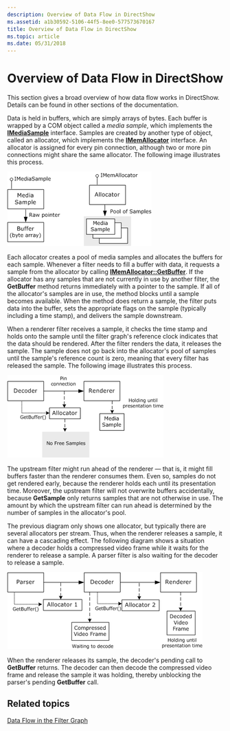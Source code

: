```yaml
---
description: Overview of Data Flow in DirectShow
ms.assetid: a1b30592-5106-44f5-8ee0-577573670167
title: Overview of Data Flow in DirectShow
ms.topic: article
ms.date: 05/31/2018
---
```


# Overview of Data Flow in DirectShow

This section gives a broad overview of how data flow works in DirectShow. Details can be found in other sections of the documentation.

Data is held in buffers, which are simply arrays of bytes. Each buffer is wrapped by a COM object called a *media sample*, which implements the [**IMediaSample**](/windows/desktop/api/Strmif/nn-strmif-imediasample) interface. Samples are created by another type of object, called an allocator, which implements the [**IMemAllocator**](/windows/desktop/api/Strmif/nn-strmif-imemallocator) interface. An allocator is assigned for every pin connection, although two or more pin connections might share the same allocator. The following image illustrates this process.

![buffers, samples, and allocators](images/dataflow.png)

Each allocator creates a pool of media samples and allocates the buffers for each sample. Whenever a filter needs to fill a buffer with data, it requests a sample from the allocator by calling [**IMemAllocator::GetBuffer**](/windows/desktop/api/Strmif/nf-strmif-imemallocator-getbuffer). If the allocator has any samples that are not currently in use by another filter, the **GetBuffer** method returns immediately with a pointer to the sample. If all of the allocator's samples are in use, the method blocks until a sample becomes available. When the method does return a sample, the filter puts data into the buffer, sets the appropriate flags on the sample (typically including a time stamp), and delivers the sample downstream.

When a renderer filter receives a sample, it checks the time stamp and holds onto the sample until the filter graph's reference clock indicates that the data should be rendered. After the filter renders the data, it releases the sample. The sample does not go back into the allocator's pool of samples until the sample's reference count is zero, meaning that every filter has released the sample. The following image illustrates this process.

![decoder waiting for a free media sample](images/dataflow2.png)

The upstream filter might run ahead of the renderer — that is, it might fill buffers faster than the renderer consumes them. Even so, samples do not get rendered early, because the renderer holds each until its presentation time. Moreover, the upstream filter will not overwrite buffers accidentally, because **GetSample** only returns samples that are not otherwise in use. The amount by which the upstream filter can run ahead is determined by the number of samples in the allocator's pool.

The previous diagram only shows one allocator, but typically there are several allocators per stream. Thus, when the renderer releases a sample, it can have a cascading effect. The following diagram shows a situation where a decoder holds a compressed video frame while it waits for the renderer to release a sample. A parser filter is also waiting for the decoder to release a sample.

![two filters waiting for samples](images/dataflow3.png)

When the renderer releases its sample, the decoder's pending call to **GetBuffer** returns. The decoder can then decode the compressed video frame and release the sample it was holding, thereby unblocking the parser's pending **GetBuffer** call.

## Related topics

<dl> <dt>

[Data Flow in the Filter Graph](data-flow-in-the-filter-graph.md)
</dt> </dl>

 

 



